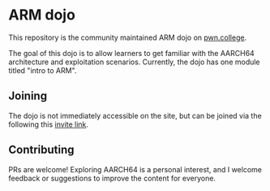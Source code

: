 # ARM dojo

This repository is the community maintained ARM dojo on [pwn.college](www.pwn.college).

The goal of this dojo is to allow learners to get familiar with the AARCH64 architecture and exploitation scenarios.  Currently, the dojo has one module titled "intro to ARM".

## Joining
The dojo is not immediately accessible on the site, but can be joined via the following this [invite link](https://pwn.college/dojo/robwaz-dojo~5d42f3e9/join/).

## Contributing

PRs are welcome!  Exploring AARCH64 is a personal interest, and I welcome feedback or suggestions to improve the content for everyone.
